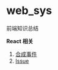 # web_sys

前端知识总结

**React 相关**

1. [合成事件](./合成事件.md)
2. [Issue](https://github.com/huanghuiqiang/web_sys/issues/3)
